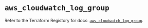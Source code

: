 # `aws_cloudwatch_log_group`

Refer to the Terraform Registory for docs: [`aws_cloudwatch_log_group`](https://registry.terraform.io/providers/hashicorp/aws/5.21.0/docs/resources/cloudwatch_log_group).
